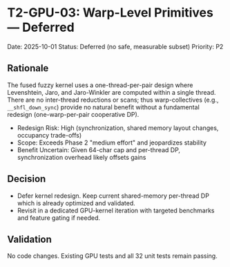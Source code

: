 # T2-GPU-03: Warp-Level Primitives — Deferred

Date: 2025-10-01
Status: Deferred (no safe, measurable subset)
Priority: P2

## Rationale
The fused fuzzy kernel uses a one-thread-per-pair design where Levenshtein, Jaro, and Jaro-Winkler are computed within a single thread. There are no inter-thread reductions or scans; thus warp-collectives (e.g., `__shfl_down_sync`) provide no natural benefit without a fundamental redesign (one-warp-per-pair cooperative DP).

- Redesign Risk: High (synchronization, shared memory layout changes, occupancy trade-offs)
- Scope: Exceeds Phase 2 "medium effort" and jeopardizes stability
- Benefit Uncertain: Given 64-char cap and per-thread DP, synchronization overhead likely offsets gains

## Decision
- Defer kernel redesign. Keep current shared-memory per-thread DP which is already optimized and validated.
- Revisit in a dedicated GPU-kernel iteration with targeted benchmarks and feature gating if needed.

## Validation
No code changes. Existing GPU tests and all 32 unit tests remain passing.

